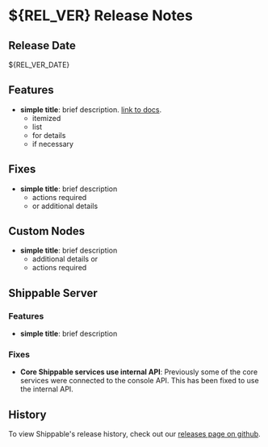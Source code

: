 # ${REL_VER} Release Notes

## Release Date

${REL_VER_DATE}

## Features

- **simple title**: brief description. [link to docs](#).
  - itemized
  - list
  - for details
  - if necessary

## Fixes

- **simple title**: brief description
  - actions required
  - or additional details

## Custom Nodes

- **simple title**: brief description
  - additional details or
  - actions required

## Shippable Server

### Features

- **simple title**: brief description

### Fixes

- **Core Shippable services use internal API**: Previously some of the core services were connected to the console API. This has been fixed to use the internal API.

## History

To view Shippable's release history, check out our [releases page on github](https://github.com/Shippable/admiral/releases).
